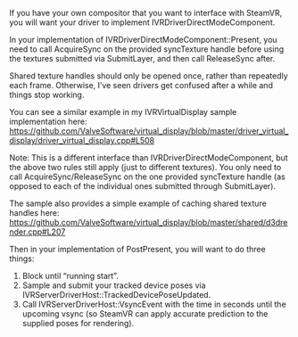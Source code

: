 If you have your own compositor that you want to interface with SteamVR, you will want your driver to implement IVRDriverDirectModeComponent.

In your implementation of IVRDriverDirectModeComponent::Present, you need to call AcquireSync on the provided syncTexture handle before using the textures submitted via SubmitLayer, and then call ReleaseSync after.

Shared texture handles should only be opened once, rather than repeatedly each frame.  Otherwise, I’ve seen drivers get confused after a while and things stop working.

You can see a similar example in my IVRVirtualDisplay sample implementation here:
https://github.com/ValveSoftware/virtual_display/blob/master/driver_virtual_display/driver_virtual_display.cpp#L508

Note: This is a different interface than IVRDriverDirectModeComponent, but the above two rules still apply (just to different textures).  You only need to call AcquireSync/ReleaseSync on the one provided syncTexture handle (as opposed to each of the individual ones submitted through SubmitLayer).

The sample also provides a simple example of caching shared texture handles here:
https://github.com/ValveSoftware/virtual_display/blob/master/shared/d3drender.cpp#L207

Then in your implementation of PostPresent, you will want to do three things:
1)	Block until “running start”.
2)	Sample and submit your tracked device poses via IVRServerDriverHost::TrackedDevicePoseUpdated.
3)	Call IVRServerDriverHost::VsyncEvent with the time in seconds until the upcoming vsync (so SteamVR can apply accurate prediction to the supplied poses for rendering).
